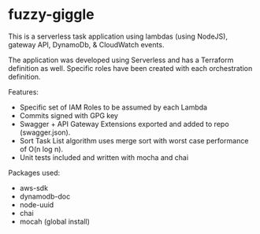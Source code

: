 # fuzzy-giggle

This is a serverless task application using lambdas (using NodeJS), gateway API, DynamoDb, & CloudWatch events.  

The application was developed using Serverless and has a Terraform definition as well. Specific roles have been created with each orchestration definition. 

Features:
* Specific set of IAM Roles to be assumed by each Lambda
* Commits signed with GPG key
* Swagger + API Gateway Extensions exported and added to repo (swagger.json).
* Sort Task List algorithm uses merge sort with worst case performance of O(n log n).
* Unit tests included and written with mocha and chai

Packages used:
* aws-sdk
* dynamodb-doc
* node-uuid
* chai
* mocah (global install)